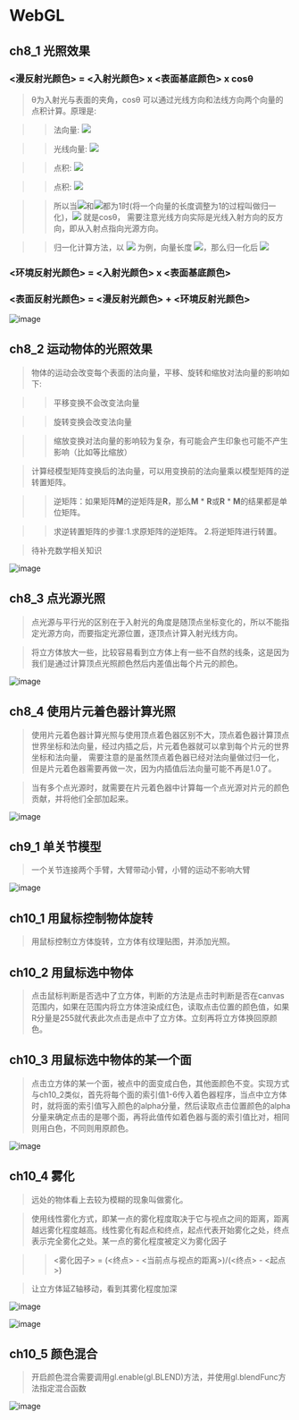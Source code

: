 # WebGL

## ch8_1 光照效果

### <漫反射光颜色> = <入射光颜色> x <表面基底颜色> x cosθ

>θ为入射光与表面的夹角，cosθ 可以通过光线方向和法线方向两个向量的点积计算。原理是:

>>法向量: ![](https://latex.codecogs.com/svg.image?\vec{n}=(nx,ny,nz))

>>光线向量: ![](https://latex.codecogs.com/svg.image?\vec{l}=(lx,ly,lz))

>>点积: ![](https://latex.codecogs.com/svg.image?\vec{n}\cdot\vec{l}=nx\times&space;lx&plus;ny\times&space;ly&plus;nz\times&space;lz)

>>点积: ![](https://latex.codecogs.com/svg.image?\vec{n}\cdot\vec{l}=\left|&space;\vec{n}\right|\cdot\left|&space;\vec{l}\right|\times&space;\cos&space;\theta&space;)

>>所以当![](https://latex.codecogs.com/svg.image?\left|&space;\vec{n}\right|)和![](https://latex.codecogs.com/svg.image?|&space;\vec{l}&space;|)都为1时(将一个向量的长度调整为1的过程叫做归一化)，![](https://latex.codecogs.com/svg.image?\vec{n}\cdot\vec{l}) 就是cosθ，
需要注意光线方向实际是光线入射方向的反方向，即从入射点指向光源方向。

>>归一化计算方法，以 ![](https://latex.codecogs.com/svg.image?\vec{n}&space;=&space;(nx,&space;ny,&space;nz)) 为例，向量长度 ![](https://latex.codecogs.com/svg.image?m=|\vec{n}|=\sqrt{nx^2&plus;ny^2&plus;nz^2})，那么归一化后 ![](https://latex.codecogs.com/svg.image?\vec{n}=(\frac{nx}{m},\frac{ny}{m},\frac{nz}{m}))

### <环境反射光颜色> = <入射光颜色> x <表面基底颜色>

### <表面反射光颜色> = <漫反射光颜色> + <环境反射光颜色>

![image](https://github.com/gaolizheng/LearnWebGL/blob/master/Ch8_1_LightedCube/effect.png)

## ch8_2 运动物体的光照效果

>物体的运动会改变每个表面的法向量，平移、旋转和缩放对法向量的影响如下:

>>平移变换不会改变法向量

>>旋转变换会改变法向量

>>缩放变换对法向量的影响较为复杂，有可能会产生印象也可能不产生影响（比如等比缩放）

>计算经模型矩阵变换后的法向量，可以用变换前的法向量乘以模型矩阵的逆转置矩阵。

>>逆矩阵：如果矩阵**M**的逆矩阵是**R**，那么**M** * **R**或**R** * **M**的结果都是单位矩阵。

>>求逆转置矩阵的步骤:1.求原矩阵的逆矩阵。 2.将逆矩阵进行转置。

>待补充数学相关知识

![image](https://github.com/gaolizheng/LearnWebGL/blob/master/Ch8_2_LightedMovedCube/effect.png)

## ch8_3 点光源光照

>点光源与平行光的区别在于入射光的角度是随顶点坐标变化的，所以不能指定光源方向，而要指定光源位置，逐顶点计算入射光线方向。

>将立方体放大一些，比较容易看到立方体上有一些不自然的线条，这是因为我们是通过计算顶点光照颜色然后内差值出每个片元的颜色。

![image](https://github.com/gaolizheng/LearnWebGL/blob/master/Ch8_3_PointLightedCube/effect.png)

## ch8_4 使用片元着色器计算光照

>使用片元着色器计算光照与使用顶点着色器区别不大，顶点着色器计算顶点世界坐标和法向量，经过内插之后，片元着色器就可以拿到每个片元的世界坐标和法向量，
需要注意的是虽然顶点着色器已经对法向量做过归一化，但是片元着色器需要再做一次，因为内插值后法向量可能不再是1.0了。

>当有多个点光源时，就需要在片元着色器中计算每一个点光源对片元的颜色贡献，并将他们全部加起来。

![image](https://github.com/gaolizheng/LearnWebGL/blob/master/Ch8_4_PointLightedCube/effect.png)

## ch9_1 单关节模型

>一个关节连接两个手臂，大臂带动小臂，小臂的运动不影响大臂

![image](https://github.com/gaolizheng/LearnWebGL/blob/master/Ch9_1_JointMode/effect.png)

## ch10_1 用鼠标控制物体旋转

>用鼠标控制立方体旋转，立方体有纹理贴图，并添加光照。

## ch10_2 用鼠标选中物体

>点击鼠标判断是否选中了立方体，判断的方法是点击时判断是否在canvas范围内，如果在范围内将立方体渲染成红色，读取点击位置的颜色值，如果R分量是255就代表此次点击是点中了立方体。立刻再将立方体换回原颜色。

## ch10_3 用鼠标选中物体的某一个面

>点击立方体的某一个面，被点中的面变成白色，其他面颜色不变。实现方式与ch10_2类似，首先将每个面的索引值1-6传入着色器程序，当点中立方体时，就将面的索引值写入颜色的alpha分量，然后读取点击位置颜色的alpha分量来确定点击的是哪个面，再将此值传如着色器与面的索引值比对，相同则用白色，不同则用原颜色。

![image](https://github.com/gaolizheng/LearnWebGL/blob/master/Ch10_3_PickFace/effect.png)

## ch10_4 雾化

>远处的物体看上去较为模糊的现象叫做雾化。

>使用线性雾化方式，即某一点的雾化程度取决于它与视点之间的距离，距离越远雾化程度越高。线性雾化有起点和终点，起点代表开始雾化之处，终点表示完全雾化之处。某一点的雾化程度被定义为雾化因子

>><雾化因子> = (<终点> - <当前点与视点的距离>)/(<终点> - <起点>)

>让立方体延Z轴移动，看到其雾化程度加深

![image](https://github.com/gaolizheng/LearnWebGL/blob/master/Ch10_4_Fog/effect1.png)

![image](https://github.com/gaolizheng/LearnWebGL/blob/master/Ch10_4_Fog/effect2.png)

## ch10_5 颜色混合

>开启颜色混合需要调用gl.enable(gl.BLEND)方法，并使用gl.blendFunc方法指定混合函数

![image](https://github.com/gaolizheng/LearnWebGL/blob/master/Ch10_5_Blend/effect.png)